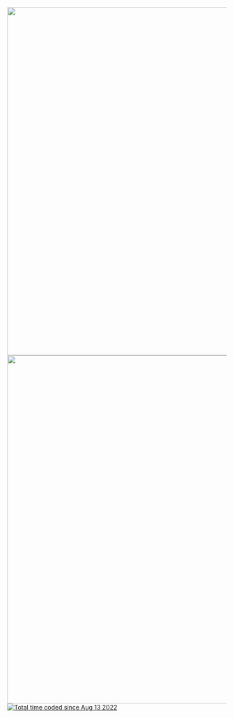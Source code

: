 <img src="https://cdn.discordapp.com/attachments/1189200656389652480/1189204710448705646/SkillsTree.png" width="800px"/>

<img src="https://github-readme-stats.vercel.app/api?username=elouannh&show=reviews,discussions_started,discussions_answered,prs_merged,prs_merged_percentage&hide_title=true&show_icons=true&theme=ambient_gradient&rank_icon=percentile&include_all_commits=true" width="800px"/>
<a href="https://wakatime.com/@1f18b09f-6cf2-4aa1-a256-b88b4b5616fe"><img src="https://wakatime.com/badge/user/1f18b09f-6cf2-4aa1-a256-b88b4b5616fe.svg" alt="Total time coded since Aug 13 2022" /></a>
